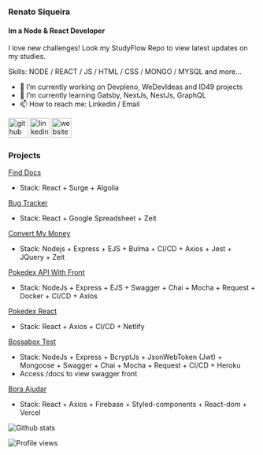 ### Renato Siqueira
#### Im a Node & React Developer
I love new challenges!
Look my StudyFlow Repo to view latest updates on my studies.

Skills: NODE / REACT / JS / HTML / CSS / MONGO / MYSQL and more...

- 🔭 I’m currently working on Devpleno, WeDevIdeas and ID49 projects 
- 🌱 I’m currently learning Gatsby, NextJs, NestJs, GraphQL 
- 📫 How to reach me: Linkedin / Email 

[<img src='https://cdn.jsdelivr.net/npm/simple-icons@3.0.1/icons/github.svg' alt='github' height='40'>](https://github.com/renatosiqueira)  [<img src='https://cdn.jsdelivr.net/npm/simple-icons@3.0.1/icons/linkedin.svg' alt='linkedin' height='40'>](https://www.linkedin.com/in/renatosiqueira/)  [<img src='https://cdn.jsdelivr.net/npm/simple-icons@3.0.1/icons/icloud.svg' alt='website' height='40'>](http://renatosiqueira.dev/)  

### Projects
[Find Docs](https://react-finddocs.renatosiqueira.dev/)
- Stack: React + Surge + Algolia

[Bug Tracker](http://bugtracker.renatosiqueira.dev/)
- Stack: React + Google Spreadsheet + Zeit

[Convert My Money](https://convertmymoney.renatosiqueira.dev/)
- Stack: Nodejs + Express + EJS + Bulma + CI/CD + Axios + Jest + JQuery + Zeit

[Pokedex API With Front](http://nodejs-pokedex.renatosiqueira.dev/)
- Stack: NodeJs + Express + EJS + Swagger + Chai + Mocha + Request + Docker + CI/CD + Axios

[Pokedex React](https://reactjspokedex.netlify.app/)
- Stack: React + Axios + CI/CD + Netlify

[Bossabox Test](http://vuttr.renatosiqueira.dev/docs)
- Stack: NodeJs + Express + BcryptJs + JsonWebToken (Jwt) + Mongoose + Swagger + Chai + Mocha + Request + CI/CD + Heroku
- Access /docs to view swagger front

[Bora Ajudar](https://boraajudar.renatosiqueira.dev/)
- Stack: React + Axios + Firebase + Styled-components + React-dom + Vercel

![Github stats](https://github-readme-stats.vercel.app/api?username=renatosiqueira&show_icons=true)

![Profile views](https://gpvc.arturio.dev/renatosiqueira)  

<!--START_SECTION:waka-->
<!--END_SECTION:waka-->
